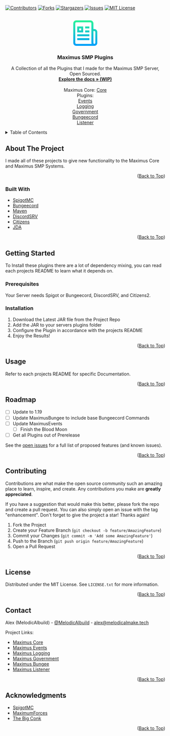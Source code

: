 <div id="top"></div>
<!--
*** Thanks for checking out the Best-README-Template. If you have a suggestion
*** that would make this better, please fork the repo and create a pull request
*** or simply open an issue with the tag "enhancement".
*** Don't forget to give the project a star!
*** Thanks again! Now go create something AMAZING! :D
-->



<!-- PROJECT SHIELDS -->
<!--
*** I'm using markdown "reference style" links for readability.
*** Reference links are enclosed in brackets [ ] instead of parentheses ( ).
*** See the bottom of this document for the declaration of the reference variables
*** for contributors-url, forks-url, etc. This is an optional, concise syntax you may use.
*** https://www.markdownguide.org/basic-syntax/#reference-style-links
-->
[![Contributors][contributors-shield]][contributors-url]
[![Forks][forks-shield]][forks-url]
[![Stargazers][stars-shield]][stars-url]
[![Issues][issues-shield]][issues-url]
[![MIT License][license-shield]][license-url]



<!-- PROJECT LOGO -->
<br />
<div align="center">
  <a href="https://github.com/MelodicAlbuild/MaximusHub">
    <img src="images/logo.png" alt="Logo" width="80" height="80">
  </a>

<h3 align="center">Maximus SMP Plugins</h3>

  <p align="center">
    A Collection of all the Plugins that I made for the Maximus SMP Server, Open Sourced.
    <br />
    <a href="https://github.com/MelodicAlbuild/MaximusHub/wiki"><strong>Explore the docs » (WIP)</strong></a>
    <br /><br />
    Maximus Core:
    <a href="https://github.com/MelodicAlbuild/MaximusCore">Core</a>
    <br />
    Plugins: 
    <br />
    <a href="https://github.com/MelodicAlbuild/MaximusEvents">Events</a>
    <br />
    <a href="https://github.com/MelodicAlbuild/MaximusLogging">Logging</a>
    <br />
    <a href="https://github.com/MelodicAlbuild/MaximusGovernment">Government</a>
    <br />
    <a href="https://github.com/MelodicAlbuild/MaximusBungee">Bungeecord</a>
    <br />
    <a href="https://github.com/MelodicAlbuild/MaximusListener">Listener</a>
  </p>
</div>



<!-- TABLE OF CONTENTS -->
<details>
  <summary>Table of Contents</summary>
  <ol>
    <li>
      <a href="#about-the-project">About The Project</a>
      <ul>
        <li><a href="#built-with">Built With</a></li>
      </ul>
    </li>
    <li>
      <a href="#getting-started">Getting Started</a>
      <ul>
        <li><a href="#prerequisites">Prerequisites</a></li>
        <li><a href="#installation">Installation</a></li>
      </ul>
    </li>
    <li><a href="#usage">Usage</a></li>
    <li><a href="#roadmap">Roadmap</a></li>
    <li><a href="#contributing">Contributing</a></li>
    <li><a href="#license">License</a></li>
    <li><a href="#contact">Contact</a></li>
    <li><a href="#acknowledgments">Acknowledgments</a></li>
  </ol>
</details>



<!-- ABOUT THE PROJECT -->
## About The Project

I made all of these projects to give new functionality to the Maximus Core and Maximus SMP Systems.

<p align="right">(<a href="#top">Back to Top</a>)</p>



### Built With

* [SpigotMC](https://www.spigotmc.org/)
* [Bungeecord](https://www.spigotmc.org/wiki/bungeecord/)
* [Maven](https://maven.apache.org/)
* [DiscordSRV](https://github.com/DiscordSRV/DiscordSRV)
* [Citizens](https://github.com/CitizensDev/Citizens2)
* [JDA](https://github.com/DV8FromTheWorld/JDA)

<p align="right">(<a href="#top">Back to Top</a>)</p>



<!-- GETTING STARTED -->
## Getting Started

To Install these plugins there are a lot of dependency mixing, you can read each projects README to learn what it depends on.

### Prerequisites

Your Server needs Spigot or Bungeecord, DiscordSRV, and Citizens2.

### Installation

1. Download the Latest JAR file from the Project Repo
2. Add the JAR to your servers plugins folder
3. Configure the Plugin in accordance with the projects README
4. Enjoy the Results!

<p align="right">(<a href="#top">Back to Top</a>)</p>



<!-- USAGE EXAMPLES -->
## Usage

Refer to each projects README for specific Documentation.

<!-- _For more examples, please refer to the [Documentation](https://example.com)_ -->

<p align="right">(<a href="#top">Back to Top</a>)</p>



<!-- ROADMAP -->
## Roadmap

- [ ] Update to 1.19
- [ ] Update MaximusBungee to include base Bungeecord Commands
- [ ] Update MaximusEvents
    - [ ] Finish the Blood Moon
- [ ] Get all Plugins out of Prerelease

See the [open issues](https://github.com/MelodicAlbuild/MaximusHub/issues) for a full list of proposed features (and known issues).

<p align="right">(<a href="#top">Back to Top</a>)</p>



<!-- CONTRIBUTING -->
## Contributing

Contributions are what make the open source community such an amazing place to learn, inspire, and create. Any contributions you make are **greatly appreciated**.

If you have a suggestion that would make this better, please fork the repo and create a pull request. You can also simply open an issue with the tag "enhancement".
Don't forget to give the project a star! Thanks again!

1. Fork the Project
2. Create your Feature Branch (`git checkout -b feature/AmazingFeature`)
3. Commit your Changes (`git commit -m 'Add some AmazingFeature'`)
4. Push to the Branch (`git push origin feature/AmazingFeature`)
5. Open a Pull Request

<p align="right">(<a href="#top">Back to Top</a>)</p>



<!-- LICENSE -->
## License

Distributed under the MIT License. See `LICENSE.txt` for more information.

<p align="right">(<a href="#top">Back to Top</a>)</p>



<!-- CONTACT -->
## Contact

Alex (MelodicAlbuild) - [@MelodicAlbuild](https://twitter.com/melodicalbuild) - alex@melodicalmake.tech

Project Links: 

 - [Maximus Core](https://github.com/MelodicAlbuild/MaximusCore)
 - [Maximus Events](https://github.com/MelodicAlbuild/MaximusEvents)
 - [Maximus Logging](https://github.com/MelodicAlbuild/MaximusLogging)
 - [Maximus Government](https://github.com/MelodicAlbuild/MaximusGovernment)
 - [Maximus Bungee](https://github.com/MelodicAlbuild/MaximusBungee)
 - [Maximus Listener](https://github.com/MelodicAlbuild/MaximusListener)

<p align="right">(<a href="#top">Back to Top</a>)</p>



<!-- ACKNOWLEDGMENTS -->
## Acknowledgments

* [SpigotMC](https://www.spigotmc.org/)
* [MaximumForces]()
* [The Big Conk]()

<p align="right">(<a href="#top">Back to Top</a>)</p>



<!-- MARKDOWN LINKS & IMAGES -->
<!-- https://www.markdownguide.org/basic-syntax/#reference-style-links -->
[contributors-shield]: https://img.shields.io/github/contributors/MelodicAlbuild/MaximusHub.svg?style=for-the-badge
[contributors-url]: https://github.com/MelodicAlbuild/MaximusHub/graphs/contributors
[forks-shield]: https://img.shields.io/github/forks/MelodicAlbuild/MaximusHub.svg?style=for-the-badge
[forks-url]: https://github.com/MelodicAlbuild/MaximusHub/network/members
[stars-shield]: https://img.shields.io/github/stars/MelodicAlbuild/MaximusHub.svg?style=for-the-badge
[stars-url]: https://github.com/MelodicAlbuild/MaximusHub/stargazers
[issues-shield]: https://img.shields.io/github/issues/MelodicAlbuild/MaximusHub.svg?style=for-the-badge
[issues-url]: https://github.com/MelodicAlbuild/MaximusHub/issues
[license-shield]: https://img.shields.io/github/license/MelodicAlbuild/MaximusHub.svg?style=for-the-badge
[license-url]: https://github.com/MelodicAlbuild/MaximusHub/blob/master/LICENSE
[product-screenshot]: images/screenshot.png